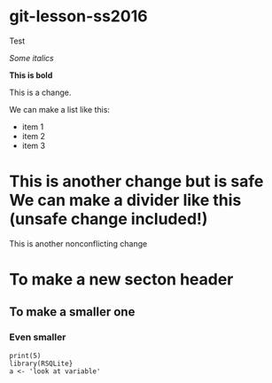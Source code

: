 # git-lesson-ss2016
Test

*Some italics*

**This is bold**

This is a change.

We can make a list like this:

* item 1
* item 2
* item 3

This is another change but is safe
We can make a divider like this (unsafe change included!)
===============================


This is another nonconflicting change
# To make a new secton header

## To make a smaller one
### Even smaller
```{r}
print(5)
library(RSQLite}
a <- 'look at variable'
```
